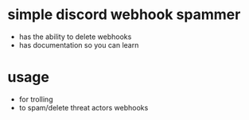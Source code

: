 # simple discord webhook spammer
* has the ability to delete webhooks
* has documentation so you can learn
# usage
* for trolling
* to spam/delete threat actors webhooks
